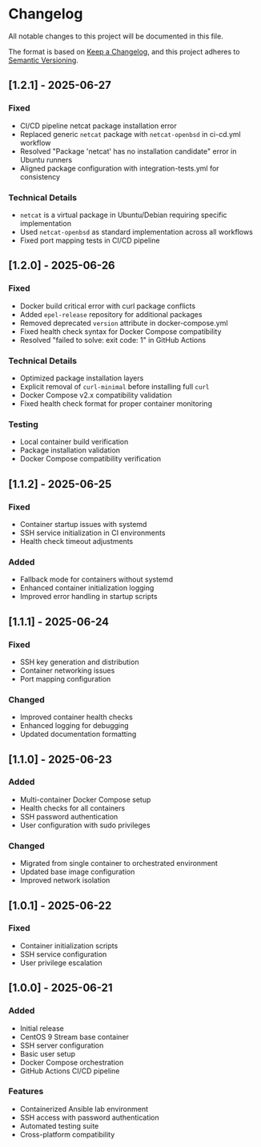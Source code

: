 # Changelog

All notable changes to this project will be documented in this file.

The format is based on [Keep a Changelog](https://keepachangelog.com/en/1.0.0/),
and this project adheres to [Semantic Versioning](https://semver.org/spec/v2.0.0.html).

## [1.2.1] - 2025-06-27

### Fixed
- CI/CD pipeline netcat package installation error
- Replaced generic `netcat` package with `netcat-openbsd` in ci-cd.yml workflow
- Resolved "Package 'netcat' has no installation candidate" error in Ubuntu runners
- Aligned package configuration with integration-tests.yml for consistency

### Technical Details
- `netcat` is a virtual package in Ubuntu/Debian requiring specific implementation
- Used `netcat-openbsd` as standard implementation across all workflows
- Fixed port mapping tests in CI/CD pipeline

## [1.2.0] - 2025-06-26

### Fixed
- Docker build critical error with curl package conflicts
- Added `epel-release` repository for additional packages
- Removed deprecated `version` attribute in docker-compose.yml
- Fixed health check syntax for Docker Compose compatibility
- Resolved "failed to solve: exit code: 1" in GitHub Actions

### Technical Details
- Optimized package installation layers
- Explicit removal of `curl-minimal` before installing full `curl`
- Docker Compose v2.x compatibility validation
- Fixed health check format for proper container monitoring

### Testing
- Local container build verification
- Package installation validation
- Docker Compose compatibility verification

## [1.1.2] - 2025-06-25

### Fixed
- Container startup issues with systemd
- SSH service initialization in CI environments
- Health check timeout adjustments

### Added
- Fallback mode for containers without systemd
- Enhanced container initialization logging
- Improved error handling in startup scripts

## [1.1.1] - 2025-06-24

### Fixed
- SSH key generation and distribution
- Container networking issues
- Port mapping configuration

### Changed
- Improved container health checks
- Enhanced logging for debugging
- Updated documentation formatting

## [1.1.0] - 2025-06-23

### Added
- Multi-container Docker Compose setup
- Health checks for all containers
- SSH password authentication
- User configuration with sudo privileges

### Changed
- Migrated from single container to orchestrated environment
- Updated base image configuration
- Improved network isolation

## [1.0.1] - 2025-06-22

### Fixed
- Container initialization scripts
- SSH service configuration
- User privilege escalation

## [1.0.0] - 2025-06-21

### Added
- Initial release
- CentOS 9 Stream base container
- SSH server configuration
- Basic user setup
- Docker Compose orchestration
- GitHub Actions CI/CD pipeline

### Features
- Containerized Ansible lab environment
- SSH access with password authentication
- Automated testing suite
- Cross-platform compatibility

